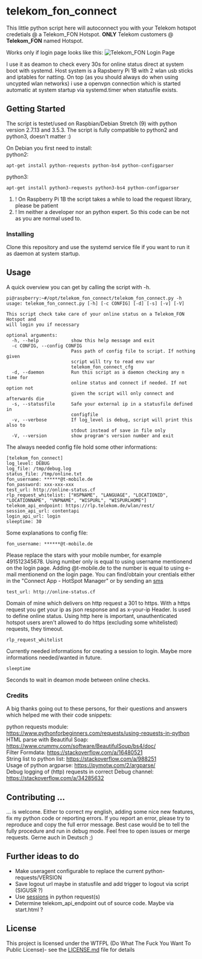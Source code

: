 # telekom_fon_connect

This little python script here will autoconnect you with your Telekom hotspot credetials @ a Telekom_FON Hotspot. **ONLY** Telekom customers @ **Telekom_FON** named Hotspot.

Works only if login page looks like this:
<img src="http://fs5.directupload.net/images/180813/d2clfvef.jpg"  alt="Telekom_FON Login Page"/></a>

I use it as deamon to check every 30s for online status direct at system boot with systemd. Host system is a Rapsberry Pi 1B with 2 wlan usb sticks and iptables for natting.
On top (as you should always do when using uncypted wlan networks) i use a openvpn connection which is started automatic at system startup via systemd.timer when statusfile exists.

## Getting Started

The script is testet/used on Raspbian/Debian Stretch (9) with python version 2.7.13 and 3.5.3.
The script is fully compatible to python2 and python3, doesn't matter :)  

On Debian you first need to install:  
python2:
```
apt-get install python-requests python-bs4 python-configparser
```
python3:
```
apt-get install python3-requests python3-bs4 python-configparser
```

1. ! On Raspberry Pi 1B the script takes a while to load the request library, please be patient
2. ! Im neither a developer nor an python expert. So this code can be not as you are normal used to.

### Installing

Clone this repository and use the systemd service file if you want to run it as daemon at system startup.

## Usage

A quick overview you can get by calling the script with -h.

```
pi@raspberry:~#/opt/telekom_fon_connect/telekom_fon_connect.py -h
usage: telekom_fon_connect.py [-h] [-c CONFIG] [-d] [-s] [-v] [-V]

This script check take care of your online status on a Telekom_FON Hotspot and
will login you if necessary

optional arguments:
  -h, --help            show this help message and exit
  -c CONFIG, --config CONFIG
                        Pass path of config file to script. If nothing given
                        script will try to read env var
                        telekom_fon_connect_cfg
  -d, --daemon          Run this script as a daemon checking any n time for
                        online status and connect if needed. If not option not
                        given the script will only connect and afterwards die
  -s, --statusfile      Safe your external ip in a statusfile defined in
                        configfile
  -v, --verbose         If log_level is debug, script will print this also to
                        stdout instead of save in file only
  -V, --version         show program's version number and exit
```

The always needed config file hold some other informations:
```
[telekom_fon_connect]
log_level: DEBUG
log_file: /tmp/debug.log
status_file: /tmp/online.txt
fon_username: ******@t-mobile.de
fon_password: xxx-xxx-xxx
test_url: http://online-status.cf
rlp_request_whitelist: ["HSPNAME", "LANGUAGE", "LOCATIONID", "LOCATIONNAME", "VNPNAME", "WISPURL", "WISPURLHOME"]
telekom_api_endpoint: https://rlp.telekom.de/wlan/rest/
session_api_url: contentapi
login_api_url: login
sleeptime: 30
```
Some explanations to config file:
```
fon_username: ******@t-mobile.de
```
Please replace the stars with your mobile number, for example 491512345678.
Using number only is equal to using username mentionend on the login page.
Adding @t-mobile.de to the number is equal to using e-mail mentionend on the login page.
You can find/obtain your crentials either in the "Connect App - HotSpot Manager" or by sending an [sms](https://www.telekom.de/hilfe/mobilfunk-mobiles-internet/mobiles-internet-e-mail/hotspot/konfiguration-nutzen-sicherheit/sms-befehle-zur-nutzung-von-hotspot-mit-mobilfunk-zugangsdaten)

```
test_url: http://online-status.cf
```
Domain of mine which delivers on http request a 301 to https. With a https request you get your ip as json response and as x-your-ip Header. Is used to define online status.
Using http here is important, unauthenticated hotspot users aren't allowed to do https (excluding some whitelisted) requests, they timeout.

```
rlp_request_whitelist
```
Currently needed informations for creating a session to login. Maybe more informations needed/wanted in future.

```
sleeptime
```
Seconds to wait in deamon mode between online checks.

### Credits

A big thanks going out to these persons, for their questions and answers which helped me with their code snippets:

python requests module: https://www.pythonforbeginners.com/requests/using-requests-in-python  
HTML parse with Beautiful Soap: https://www.crummy.com/software/BeautifulSoup/bs4/doc/  
Filter Formdata: https://stackoverflow.com/a/16480521  
String list to python list: https://stackoverflow.com/a/988251  
Usage of python argparse: https://pymotw.com/2/argparse/  
Debug logging of (http) requests in correct Debug channel: https://stackoverflow.com/a/34285632  

## Contributing ...

... is welcome. Either to correct my english, adding some nice new features, fix my python code or reporting errors.
If you report an error, please try to reproduce and copy the full error message.
Best case would be to tell the fully procedure and run in debug mode.
Feel free to open issues or merge requests.
Gerne auch in Deutsch ;)

## Further ideas to do
- Make useragent configurable to replace the current python-requests/VERSION
- Save logout url maybe in statusfile and add trigger to logout via script (SIGUSR ?)
- Use [sessions](http://docs.python-requests.org/en/master/user/advanced/#session-objects) in python request(s)
- Determine telekom_api_endpoint out of source code. Maybe via start.html ?

## License

This project is licensed under the WTFPL (Do What The Fuck You Want To Public License)- see the [LICENSE.md](LICENSE.md) file for details

